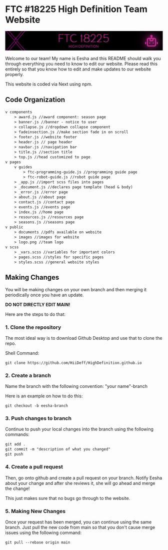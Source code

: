 # FTC #18225 High Definition Team Website

![HighDefinition](HighDefinition.png)

Welcome to our team! My name is Eesha and this README should walk you through everything you need to know to edit our website. Please read this entirely so that you know how to edit and make updates to our website properly.

This website is coded via Next using npm.

## Code Organization

```shells
v components
    > award.js //award component: season page
    > banner.js //banner - notice to user
    > collapse.js //dropdown collapse component
    > fadeinsection.js //make section fade in on scroll
    > footer.js //website footer
    > header.js // page header
    > navbar.js //navigation bar
    > title.js //section title
    > top.js //head customized to page
v pages
    v guides
        > ftc-programming-guide.js //programming guide page
        > ftc-robot-guide.js //robot guide page
    > _app.js //import scss files into pages
    > _document.js //declares page template (head & body)
    > _error.js //error page
    > about.js //about page
    > contact.js //contact page
    > events.js //events page
    > index.js //home page
    > resources.js //resources page
    > seasons.js //seasons page
v public
    > documents //pdfs available on website
    > images //images for website
    > logo.png //team logo
v scss
    > _vars.scss //variables for important colors
    > pages.scss //styles for specific pages
    > styles.scss //general website styles
```

## Making Changes

You will be making changes on your own branch and then merging it periodically once you have an update.

**DO NOT DIRECTLY EDIT MAIN!**

Here are the steps to do that:

### 1. Clone the repository

The most ideal way is to download Github Desktop and use that to clone the repo.

Shell Command:

```shell
git clone https://github.com/HiiDeff/HighDefinition.github.io
```

### 2. Create a branch

Name the branch with the following convention: "your name"-branch

Here is an example on how to do this:

```shell
git checkout -b eesha-branch
```

### 3. Push changes to branch

Continue to push your local changes into the branch using the following commands:

```shell
git add .
git commit -m "description of what you changed"
git push
```

### 4. Create a pull request

Then, go onto github and create a pull request on your branch. Notify Eesha about your change and after she reviews it, she will go ahead and merge the change!

This just makes sure that no bugs go through to the website.

### 5. Making New Changes

Once your request has been merged, you can continue using the same branch. Just pull the new code from main so that you don't cause merge issues using the following command:

```shell
git pull --rebase origin main
```
